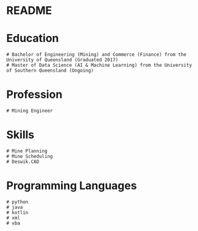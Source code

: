 # README

# Education
    # Bachelor of Engineering (Mining) and Commerce (Finance) from the University of Queensland (Graduated 2017)
    # Master of Data Science (AI & Machine Learning) from the University of Southern Queensland (Ongoing)

# Profession
    # Mining Engineer

# Skills
    # Mine Planning
    # Mine Scheduling
    # Deswik.CAD

# Programming Languages
    # python
    # java
    # kotlin
    # xml
    # vba

